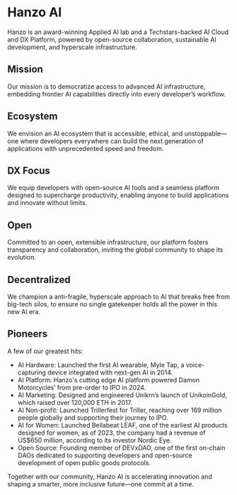 # Hanzo AI

Hanzo is an award-winning Applied AI lab and a Techstars-backed AI Cloud and DX Platform, powered by open-source collaboration, sustainable AI development, and hyperscale infrastructure.

## Mission
Our mission is to democratize access to advanced AI infrastructure, embedding frontier AI capabilities directly into every developer’s workflow.

## Ecosystem
We envision an AI ecosystem that is accessible, ethical, and unstoppable—one where developers everywhere can build the next generation of applications with unprecedented speed and freedom.

## DX Focus
We equip developers with open-source AI tools and a seamless platform designed to supercharge productivity, enabling anyone to build applications and innovate without limits.

## Open
Committed to an open, extensible infrastructure, our platform fosters transparency and collaboration, inviting the global community to shape its evolution.

## Decentralized
We champion a anti-fragile, hyperscale approach to AI that breaks free from big-tech silos, to ensure no single gatekeeper holds all the power in this new AI era.

## Pioneers

A few of our greatest hits:

- AI Hardware: Launched the first AI wearable, Myle Tap, a voice-capturing device integrated with next-gen AI in 2014.
- AI Platform: Hanzo's cutting edge AI platform powered Damon Motorcycles’ from pre-order to IPO in 2024.
- AI Marketing: Designed and engineered Unikrn’s launch of UnikoinGold, which raised over 120,000 ETH in 2017.
- AI Non-profit: Launched Trillerfest for Triller, reaching over 169 million people globally and supporting their journey to IPO.
- AI for Women: Launched Bellabeat LEAF, one of the earliest AI products designed for women, as of 2023, the company had a revenue of US$650 million, according to its investor Nordic Eye.
- Open Source: Founding member of DEVxDAO, one of the first on-chain DAOs dedicated to supporting developers and open-source development of open public goods protocols.

Together with our community, Hanzo AI is accelerating innovation and shaping a smarter, more inclusive future—one commit at a time.
